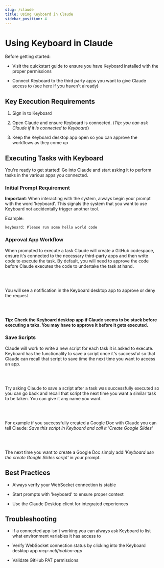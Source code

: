 ```yaml
---
slug: /claude
title: Using Keyboard in Claude
sidebar_position: 4
---
```


# Using Keyboard in Claude

Before getting started: 

* Visit the quickstart guide to ensure you have Keyboard installed with the proper permissions

* Connect Keyboard to the third party apps you want to give Claude access to (see here if you haven't already)

## Key Execution Requirements

1. Sign in to Keyboard 

2. Open Claude and ensure Keyboard is connected. (*Tip: you can ask Claude if it is connected to Keyboard*)

3. Keep the Keyboard desktop app open so you can approve the workflows as they come up

## Executing Tasks with Keyboard

You're ready to get started! Go into Claude and start asking it to perform tasks in the various apps you connected. 

### Initial Prompt Requirement

**Important**: When interacting with the system, always begin your prompt with the word 'keyboard'. This signals the system that you want to use Keyboard not accidentally trigger another tool.

Example:

```
keyboard: Please run some hello world code
```

### Approval App Workflow

When prompted to execute a task Claude will create a GitHub codespace, ensure it's connected to the necessary third-party apps and then write code to execute the task. By default, you will need to approve the code before Claude executes the code to undertake the task at hand. 

<br></br>

You will see a notification in the Keyboard desktop app to approve or deny the request

<br></br>

**Tip: Check the Keyboard desktop app if Claude seems to be stuck before executing a taks. You may have to approve it before it gets executed.**

### Save Scripts

Claude will work to write a new script for each task it is asked to execute. Keyboard has the functionality to save a script once it's successful so that Claude can recall that script to save time the next time you want to access an app. 

<br></br>

Try asking Claude to save a script after a task was successfully executed so you can go back and recall that script the next time you want a similar task to be taken. You can give it any name you want. 

<br></br>

For example if you successfully created a Google Doc with Claude you can tell Claude: *Save this script in Keyboard and call it 'Create Google Slides'* 

<br></br>

The next time you want to create a Google Doc simply add *'Keyboard use the create Google Slides script'* in your prompt. 

## Best Practices

* Always verify your WebSocket connection is stable

* Start prompts with 'keyboard' to ensure proper context

* Use the Claude Desktop client for integrated experiences

## Troubleshooting

* If a connected app isn't working you can always ask Keyboard to list what environment variables it has access to

* Verify WebSocket connection status by clicking into the Keyboard desktop app *mcp-notification-app*

* Validate GitHub PAT permissions
